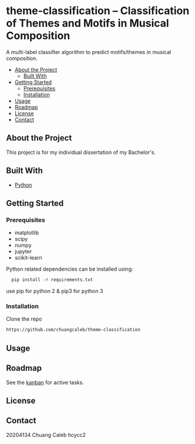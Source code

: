 # theme-classification – Classification of Themes and Motifs in Musical Composition

A multi-label classifier algorithm to predict motifs/themes in musical composition.

- [About the Project](#about-the-project)
  - [Built With](#built-with)
- [Getting Started](#getting-started)
  - [Prerequisites](#prerequisites)
  - [Installation](#installation)
- [Usage](#usage)
- [Roadmap](#roadmap)
- [License](#license)
- [Contact](#contact)

## About the Project

This project is for my individual dissertation of my Bachelor's.

## Built With

- [Python](https://www.python.org/)

## Getting Started

### Prerequisites

- matplotlib
- scipy
- numpy
- jupyter
- scikit-learn

Python related dependencies can be installed using:

```python
  pip install -r requirements.txt
```

use pip for python 2 & pip3 for python 3

### Installation

Clone the repo

```sh
https://github.com/chuangcaleb/theme-classification
```

## Usage

## Roadmap

See the [kanban](https://github.com/chuangcaleb/theme-classification/projects/1) for active tasks.

## License

<!-- Distributed under the MIT License. See `LICENSE` for more information. -->

## Contact

20204134 Chuang Caleb hcycc2
